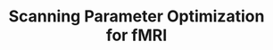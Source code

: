---
title: "Scanning Parameter Optimization for fMRI"
project_id: 
conf_date: 2000-05-06
conference_id: ""
presenters:
   - peter_bandettini
summary: "<p>MGH-APA fMRI course, lecture 2</p>"
file: /assets/presentations/T91b.ppt
filename: T91b.ppt
layout: presentation
---